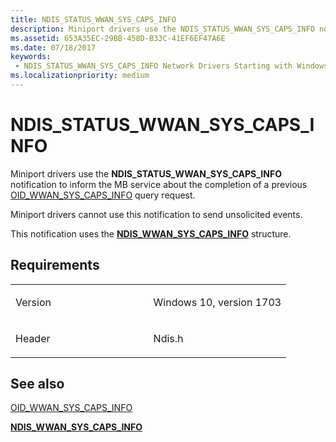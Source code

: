 ```yaml
---
title: NDIS_STATUS_WWAN_SYS_CAPS_INFO
description: Miniport drivers use the NDIS_STATUS_WWAN_SYS_CAPS_INFO notification to inform the MB service about the completion of a previous OID_WWAN_SYS_CAPS_INFO query request.
ms.assetid: 653A35EC-29BB-458D-B33C-41EF6EF47A6E
ms.date: 07/18/2017
keywords:
 - NDIS_STATUS_WWAN_SYS_CAPS_INFO Network Drivers Starting with Windows Vista
ms.localizationpriority: medium
---
```


# NDIS\_STATUS\_WWAN\_SYS\_CAPS\_INFO


Miniport drivers use the **NDIS\_STATUS\_WWAN\_SYS\_CAPS\_INFO** notification to inform the MB service about the completion of a previous [OID\_WWAN\_SYS\_CAPS\_INFO](https://docs.microsoft.com/windows-hardware/drivers/network/oid-wwan-sys-caps) query request.

Miniport drivers cannot use this notification to send unsolicited events.

This notification uses the [**NDIS\_WWAN\_SYS\_CAPS\_INFO**](https://docs.microsoft.com/windows-hardware/drivers/ddi/content/ndiswwan/ns-ndiswwan-_ndis_wwan_sys_caps_info) structure.

Requirements
------------

<table>
<colgroup>
<col width="50%" />
<col width="50%" />
</colgroup>
<tbody>
<tr class="odd">
<td><p>Version</p></td>
<td><p>Windows 10, version 1703</p></td>
</tr>
<tr class="even">
<td><p>Header</p></td>
<td>Ndis.h</td>
</tr>
</tbody>
</table>

## See also


[OID\_WWAN\_SYS\_CAPS\_INFO](https://docs.microsoft.com/windows-hardware/drivers/network/oid-wwan-sys-caps)

[**NDIS\_WWAN\_SYS\_CAPS\_INFO**](https://docs.microsoft.com/windows-hardware/drivers/ddi/content/ndiswwan/ns-ndiswwan-_ndis_wwan_sys_caps_info)

 

 




